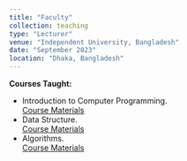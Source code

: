 ```yaml
---
title: "Faculty"
collection: teaching
type: "Lecturer"
venue: "Independent University, Bangladesh"
date: "September 2023"
location: "Dhaka, Bangladesh"
---
```


**Courses Taught:**
- Introduction to Computer Programming.  
  [Course Materials](https://github.com/i-am-junayed/introduction-to-computer-programming)
- Data Structure.  
  [Course Materials](https://github.com/i-am-junayed/data-structure)
- Algorithms.  
  [Course Materials](https://github.com/i-am-junayed/algorithms)
  
